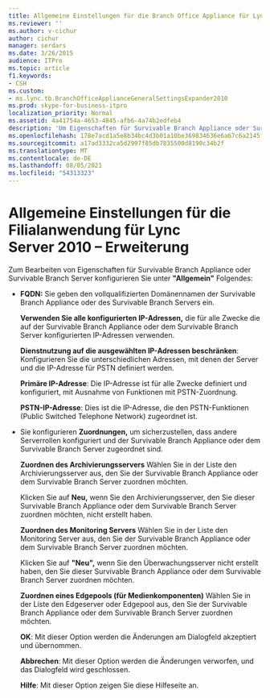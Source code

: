 ```yaml
---
title: Allgemeine Einstellungen für die Branch Office Appliance für Lync Server 2010 – Erweiterung
ms.reviewer: ''
ms.author: v-cichur
author: cichur
manager: serdars
ms.date: 3/26/2015
audience: ITPro
ms.topic: article
f1.keywords:
- CSH
ms.custom:
- ms.lync.tb.BranchOfficeApplianceGeneralSettingsExpander2010
ms.prod: skype-for-business-itpro
localization_priority: Normal
ms.assetid: 4a41754a-4653-4845-afb6-4a74b2edfeb4
description: 'Um Eigenschaften für Survivable Branch Appliance oder Survivable Branch Server zu bearbeiten, konfigurieren Sie unter "Allgemein" Folgendes:'
ms.openlocfilehash: 178e7acd1a5e8b34bc4d3b01a10be369834636e6a67c6a2145f650e2211cadca
ms.sourcegitcommit: a17ad3332ca5d2997f85db7835500d8190c34b2f
ms.translationtype: MT
ms.contentlocale: de-DE
ms.lasthandoff: 08/05/2021
ms.locfileid: "54313323"
---
```

# <a name="branch-office-appliance-general-settings-expander-for-lync-server-2010"></a>Allgemeine Einstellungen für die Filialanwendung für Lync Server 2010 – Erweiterung
 
Zum Bearbeiten von Eigenschaften für Survivable Branch Appliance oder Survivable Branch Server konfigurieren Sie unter **"Allgemein"** Folgendes:
  
- **FQDN:** Sie geben den vollqualifizierten Domänennamen der Survivable Branch Appliance oder des Survivable Branch Servers ein.
    
    **Verwenden Sie alle konfigurierten IP-Adressen,** die für alle Zwecke die auf der Survivable Branch Appliance oder dem Survivable Branch Server konfigurierten IP-Adressen verwenden.
    
    **Dienstnutzung auf die ausgewählten IP-Adressen beschränken**: Konfigurieren Sie die unterschiedlichen Adressen, mit denen der Server und die IP-Adresse für PSTN definiert werden.
    
    **Primäre IP-Adresse**: Die IP-Adresse ist für alle Zwecke definiert und konfiguriert, mit Ausnahme von Funktionen mit PSTN-Zuordnung.
    
    **PSTN-IP-Adresse**: Dies ist die IP-Adresse, die den PSTN-Funktionen (Public Switched Telephone Network) zugeordnet ist.
    
- Sie konfigurieren **Zuordnungen,** um sicherzustellen, dass andere Serverrollen konfiguriert und der Survivable Branch Appliance oder dem Survivable Branch Server zugeordnet sind.
    
    **Zuordnen des Archivierungsservers** Wählen Sie in der Liste den Archivierungsserver aus, den Sie der Survivable Branch Appliance oder dem Survivable Branch Server zuordnen möchten.
    
    Klicken Sie auf **Neu,** wenn Sie den Archivierungsserver, den Sie dieser Survivable Branch Appliance oder dem Survivable Branch Server zuordnen möchten, nicht erstellt haben.
    
    **Zuordnen des Monitoring Servers** Wählen Sie in der Liste den Monitoring Server aus, den Sie der Survivable Branch Appliance oder dem Survivable Branch Server zuordnen möchten.
    
    Klicken Sie auf **"Neu",** wenn Sie den Überwachungsserver nicht erstellt haben, den Sie dieser Survivable Branch Appliance oder dem Survivable Branch Server zuordnen möchten.
    
    **Zuordnen eines Edgepools (für Medienkomponenten)** Wählen Sie in der Liste den Edgeserver oder Edgepool aus, den Sie der Survivable Branch Appliance oder dem Survivable Branch Server zuordnen möchten.
    
  **OK**: Mit dieser Option werden die Änderungen am Dialogfeld akzeptiert und übernommen.
  
  **Abbrechen**: Mit dieser Option werden die Änderungen verworfen, und das Dialogfeld wird geschlossen.
  
  **Hilfe**: Mit dieser Option zeigen Sie diese Hilfeseite an.
  

